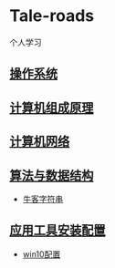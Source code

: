 # Tale-roads
个人学习



## [操作系统](https://github.com/stormblinger-ai/Tale-roads/tree/main/notes/操作系统)

## [计算机组成原理](https://github.com/stormblinger-ai/Tale-roads/tree/main/notes/计算机组成原理)

## [计算机网络](https://github.com/stormblinger-ai/Tale-roads/tree/main/notes/计算机网络)

## [算法与数据结构](https://github.com/stormblinger-ai/Tale-roads/tree/main/notes/算法与数据结构)

- [牛客字符串](/notes/算法与数据结构/newcow字符串.md)

  


## [应用工具安装配置](https://github.com/stormblinger-ai/Tale-roads/tree/main/%E5%BA%94%E7%94%A8%E5%B7%A5%E5%85%B7%E5%AE%89%E8%A3%85%E9%85%8D%E7%BD%AE)

- [win10配置](/notes/应用工具安装配置/win10配置.md)

